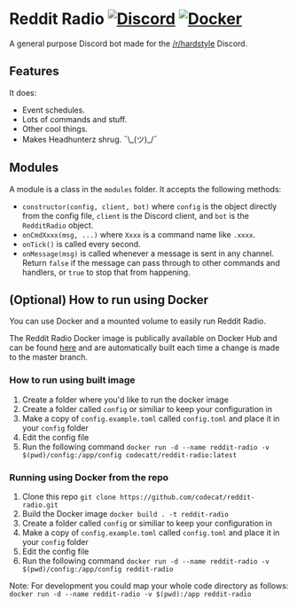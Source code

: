 # Reddit Radio [![Discord](https://img.shields.io/discord/319525278978277407.svg)](https://discord.gg/hardstyle) [![Docker](https://img.shields.io/docker/cloud/build/codecatt/reddit-radio)](https://hub.docker.com/r/codecatt/reddit-radio)
A general purpose Discord bot made for the [/r/hardstyle](https://reddit.com/r/hardstyle) Discord.

## Features
It does:

* Event schedules.
* Lots of commands and stuff.
* Other cool things.
* Makes Headhunterz shrug. ¯\\\_(ツ)\_/¯


## Modules
A module is a class in the `modules` folder. It accepts the following methods:

* `constructor(config, client, bot)` where `config` is the object directly from the config file, `client` is the Discord client, and `bot` is the `RedditRadio` object.
* `onCmdXxxx(msg, ...)` where `Xxxx` is a command name like `.xxxx`.
* `onTick()` is called every second.
* `onMessage(msg)` is called whenever a message is sent in any channel. Return `false` if the message can pass through to other commands and handlers, or `true` to stop that from happening.


## (Optional) How to run using Docker
You can use Docker and a mounted volume to easily run Reddit Radio.

The Reddit Radio Docker image is publically available on Docker Hub and can be found [here](https://hub.docker.com/r/codecatt/reddit-radio) and are automatically built each time a change is made to the master branch.

### How to run using built image
1. Create a folder where you'd like to run the docker image
2. Create a folder called `config` or similiar to keep your configuration in
3. Make a copy of `config.example.toml` called `config.toml` and place it in your `config` folder
4. Edit the config file
5. Run the following command `docker run -d --name reddit-radio -v $(pwd)/config:/app/config codecatt/reddit-radio:latest`

### Running using Docker from the repo
1. Clone this repo
    `git clone https://github.com/codecat/reddit-radio.git`
2. Build the Docker image
    `docker build . -t reddit-radio`
3. Create a folder called `config` or similiar to keep your configuration in
4. Make a copy of `config.example.toml` called `config.toml` and place it in your `config` folder
5. Edit the config file
6. Run the following command
    `docker run -d --name reddit-radio -v $(pwd)/config:/app/config reddit-radio`

Note: For development you could map your whole code directory as follows:
`docker run -d --name reddit-radio -v $(pwd):/app reddit-radio`
